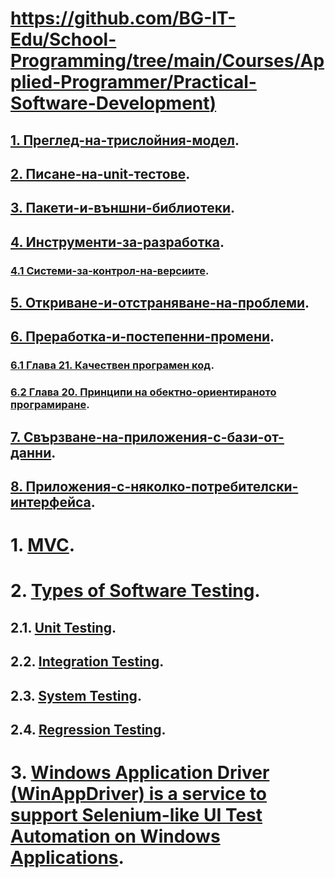 # [https://github.com/BG-IT-Edu/School-Programming/tree/main/Courses/Applied-Programmer/Practical-Software-Development)](https://github.com/BG-IT-Edu/School-Programming/tree/main/Courses/Applied-Programmer/Practical-Software-Development)  
## [1. Преглед-на-трислойния-модел](https://github.com/BG-IT-Edu/School-Programming/tree/main/Courses/Applied-Programmer/Practical-Software-Development/1.%D0%9F%D1%80%D0%B5%D0%B3%D0%BB%D0%B5%D0%B4-%D0%BD%D0%B0-%D1%82%D1%80%D0%B8%D1%81%D0%BB%D0%BE%D0%B9%D0%BD%D0%B8%D1%8F-%D0%BC%D0%BE%D0%B4%D0%B5%D0%BB).
## [2. Писане-на-unit-тестове](https://github.com/BG-IT-Edu/School-Programming/tree/main/Courses/Applied-Programmer/Practical-Software-Development/2.%D0%9F%D0%B8%D1%81%D0%B0%D0%BD%D0%B5-%D0%BD%D0%B0-unit-%D1%82%D0%B5%D1%81%D1%82%D0%BE%D0%B2%D0%B5).
## [3. Пакети-и-външни-библиотеки](https://github.com/BG-IT-Edu/School-Programming/tree/main/Courses/Applied-Programmer/Practical-Software-Development/6.%D0%9F%D0%B0%D0%BA%D0%B5%D1%82%D0%B8-%D0%B8-%D0%B2%D1%8A%D0%BD%D1%88%D0%BD%D0%B8-%D0%B1%D0%B8%D0%B1%D0%BB%D0%B8%D0%BE%D1%82%D0%B5%D0%BA%D0%B8).
## [4. Инструменти-за-разработка](https://github.com/BG-IT-Edu/School-Programming/tree/main/Courses/Applied-Programmer/Practical-Software-Development/5.%D0%98%D0%BD%D1%81%D1%82%D1%80%D1%83%D0%BC%D0%B5%D0%BD%D1%82%D0%B8-%D0%B7%D0%B0-%D1%80%D0%B0%D0%B7%D1%80%D0%B0%D0%B1%D0%BE%D1%82%D0%BA%D0%B0).
### [4.1 Системи-за-контрол-на-версиите](https://github.com/BG-IT-Edu/School-Programming/tree/main/Courses/Applied-Programmer/Programming-Fundamentals/01-%D0%A1%D0%B8%D1%81%D1%82%D0%B5%D0%BC%D0%B8-%D0%B7%D0%B0-%D0%BA%D0%BE%D0%BD%D1%82%D1%80%D0%BE%D0%BB-%D0%BD%D0%B0-%D0%B2%D0%B5%D1%80%D1%81%D0%B8%D0%B8%D1%82%D0%B5).
## [5. Откриване-и-отстраняване-на-проблеми](https://github.com/BG-IT-Edu/School-Programming/tree/main/Courses/Applied-Programmer/Practical-Software-Development/3.%D0%9E%D1%82%D0%BA%D1%80%D0%B8%D0%B2%D0%B0%D0%BD%D0%B5-%D0%B8-%D0%BE%D1%82%D1%81%D1%82%D1%80%D0%B0%D0%BD%D1%8F%D0%B2%D0%B0%D0%BD%D0%B5-%D0%BD%D0%B0-%D0%BF%D1%80%D0%BE%D0%B1%D0%BB%D0%B5%D0%BC%D0%B8).
## [6. Преработка-и-постепенни-промени](https://github.com/BG-IT-Edu/School-Programming/tree/main/Courses/Applied-Programmer/Practical-Software-Development/4.%D0%9F%D1%80%D0%B5%D1%80%D0%B0%D0%B1%D0%BE%D1%82%D0%BA%D0%B0-%D0%B8-%D0%BF%D0%BE%D1%81%D1%82%D0%B5%D0%BF%D0%B5%D0%BD%D0%BD%D0%B8-%D0%BF%D1%80%D0%BE%D0%BC%D0%B5%D0%BD%D0%B8).
### [6.1 Глава 21. Качествен програмен код](https://introprogramming.info/intro-csharp-book/read-online/glava21-kachestven-programen-kod/).
### [6.2 Глава 20. Принципи на обектно-ориентираното програмиране](https://introprogramming.info/intro-csharp-book/read-online/glava20-principi-na-obektno-orientiranoto-programirane/).
## [7. Свързване-на-приложения-с-бази-от-данни](https://github.com/BG-IT-Edu/School-Programming/tree/main/Courses/Applied-Programmer/Practical-Software-Development/7.%D0%A1%D0%B2%D1%8A%D1%80%D0%B7%D0%B2%D0%B0%D0%BD%D0%B5-%D0%BD%D0%B0-%D0%BF%D1%80%D0%B8%D0%BB%D0%BE%D0%B6%D0%B5%D0%BD%D0%B8%D1%8F-%D1%81-%D0%B1%D0%B0%D0%B7%D0%B8-%D0%BE%D1%82-%D0%B4%D0%B0%D0%BD%D0%BD%D0%B8).
## [8. Приложения-с-няколко-потребителски-интерфейса](https://github.com/BG-IT-Edu/School-Programming/tree/main/Courses/Applied-Programmer/Practical-Software-Development/8.%D0%9F%D1%80%D0%B8%D0%BB%D0%BE%D0%B6%D0%B5%D0%BD%D0%B8%D1%8F-%D1%81-%D0%BD%D1%8F%D0%BA%D0%BE%D0%BB%D0%BA%D0%BE-%D0%BF%D0%BE%D1%82%D1%80%D0%B5%D0%B1%D0%B8%D1%82%D0%B5%D0%BB%D1%81%D0%BA%D0%B8-%D0%B8%D0%BD%D1%82%D0%B5%D1%80%D1%84%D0%B5%D0%B9%D1%81%D0%B0).
# 1. [MVC](https://github.com/vakovsky/11/blob/main/mvc).
# 2. [Types of Software Testing](https://www.geeksforgeeks.org/types-software-testing/).
## 2.1. [Unit Testing](https://www.guru99.com/unit-testing-guide.html).
## 2.2. [Integration Testing](https://www.guru99.com/integration-testing.html).
## 2.3. [System Testing](https://www.guru99.com/system-testing.html).
## 2.4. [Regression Testing](https://www.guru99.com/regression-testing.html).
# 3. [Windows Application Driver (WinAppDriver) is a service to support Selenium-like UI Test Automation on Windows Applications](https://github.com/microsoft/WinAppDriver/tree/master).
